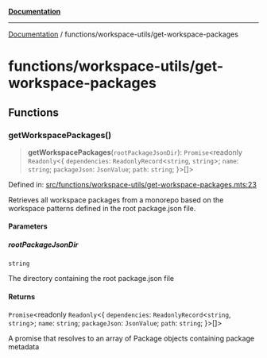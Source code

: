 [**Documentation**](../../README.md)

---

[Documentation](../../README.md) / functions/workspace-utils/get-workspace-packages

# functions/workspace-utils/get-workspace-packages

## Functions

### getWorkspacePackages()

> **getWorkspacePackages**(`rootPackageJsonDir`): `Promise`\<readonly `Readonly`\<\{ `dependencies`: `ReadonlyRecord`\<`string`, `string`\>; `name`: `string`; `packageJson`: `JsonValue`; `path`: `string`; \}\>[]\>

Defined in: [src/functions/workspace-utils/get-workspace-packages.mts:23](https://github.com/noshiro-pf/ts-repo-utils/blob/main/src/functions/workspace-utils/get-workspace-packages.mts#L23)

Retrieves all workspace packages from a monorepo based on the workspace
patterns defined in the root package.json file.

#### Parameters

##### rootPackageJsonDir

`string`

The directory containing the root package.json
file

#### Returns

`Promise`\<readonly `Readonly`\<\{ `dependencies`: `ReadonlyRecord`\<`string`, `string`\>; `name`: `string`; `packageJson`: `JsonValue`; `path`: `string`; \}\>[]\>

A promise that resolves to an array of Package objects containing
package metadata
